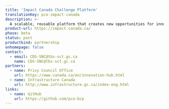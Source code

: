 ```yaml
---
title: 'Impact Canada Challenge Platform'
translationKey: pco-impact-canada
description: >-
  A scalable, reusable platform that creates new opportunities for innovators and entrepreneurs to help solve Canada’s biggest challenges.
product-url: https://impact.canada.ca/
phase: beta
status: past
productkind: partnership
onhomepage: false
contact:
  - email: CDS-SNC@tbs-sct.gc.ca
    name: CDS-SNC@tbs-sct.gc.ca
partners:
  - name: Privy Council Office
    url: https://www.canada.ca/en/innovation-hub.html
  - name: Infrastructure Canada
    url: http://www.infrastructure.gc.ca/index-eng.html
links:
  - name: GitHub
    url: https://github.com/pco-bcp
---
```

